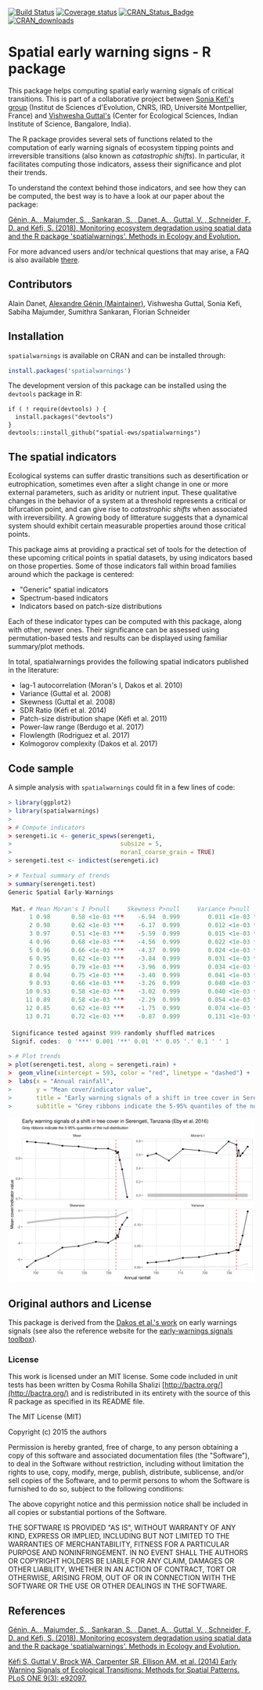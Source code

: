 [![Build Status](https://travis-ci.org/spatial-ews/spatialwarnings.svg?branch=master)](https://travis-ci.org/spatial-ews/spatialwarnings)
[![Coverage
status](https://codecov.io/gh/spatial-ews/spatialwarnings/branch/master/graph/badge.svg)](https://codecov.io/github/spatial-ews/spatialwarnings?branch=master)
[![CRAN_Status_Badge](http://www.r-pkg.org/badges/version/spatialwarnings)](https://cran.r-project.org/package=spatialwarnings)
[![CRAN_downloads](https://cranlogs.r-pkg.org/badges/last-week/spatialwarnings)](https://cran.r-project.org/package=spatialwarnings)

Spatial early warning signs - R package
=======================================

This package helps computing spatial early warning signals of critical
transitions. This is part of a collaborative project between [Sonia Kefi's
group](http://sonia.kefi.fr/) (Institut de Sciences d'Evolution, CNRS, IRD,
Université Montpellier, France) and [Vishwesha
Guttal's](https://teelabiisc.wordpress.com/) (Center for Ecological Sciences,
Indian Institute of Science, Bangalore, India).

The R package provides several sets of functions related to the computation of
early warning signals of ecosystem tipping points and irreversible
transitions (also known as *catastrophic shifts*). In particular, it
facilitates computing those indicators, assess their significance and plot
their trends.

To understand the context behind those indicators, and see how they
can be computed, the best way is to have a look at our paper about the package:

[Génin, A. , Majumder, S. , Sankaran, S. , Danet, A. , Guttal, V. , Schneider, F. D. and Kéfi, S. (2018),
Monitoring ecosystem degradation using spatial data and the R package
'spatialwarnings'. Methods in Ecology and Evolution.](https://dx.doi.org/10.1111/2041-210X.13058)

For more advanced users and/or technical questions that may arise,
a FAQ is also available [there](https://alex.lecairn.org/spatialwarnings-faq.html).

## Contributors

Alain Danet, [Alexandre Génin (Maintainer)](mailto:alexandre.genin@umontpellier.fr),
Vishwesha Guttal, Sonia Kefi, Sabiha Majumder, Sumithra Sankaran, Florian Schneider

## Installation

`spatialwarnings` is available on CRAN and can be installed through:

```r
install.packages('spatialwarnings')
```

The development version of this package can be installed using the
`devtools` package in R:

```
if ( ! require(devtools) ) {
  install.packages("devtools")
}
devtools::install_github("spatial-ews/spatialwarnings")
```

## The spatial indicators

Ecological systems can suffer drastic transitions such as desertification or
eutrophication, sometimes even after a slight change in one or more external
parameters, such as aridity or nutrient input. These qualitative changes in the
behavior of a system at a threshold represents a critical or bifurcation point,
and can give rise to *catastrophic shifts* when associated with irreversibility.
A growing body of litterature suggests that a dynamical system should exhibit
certain measurable properties around those critical points.

This package aims at providing a practical set of tools for the detection of
these upcoming critical points in spatial datasets, by using indicators based on
those properties. Some of those indicators fall within broad families around 
which the package is centered:
  
  * "Generic" spatial indicators
  * Spectrum-based indicators
  * Indicators based on patch-size distributions

Each of these indicator types can be computed with this package, along with 
other, newer ones. Their significance can be assessed using permutation-based 
tests and results can be displayed using familiar summary/plot methods. 

In total, spatialwarnings provides the following spatial indicators published 
in the literature: 
  
  - lag-1 autocorrelation (Moran's I, Dakos et al. 2010)
  - Variance (Guttal et al. 2008)
  - Skewness (Guttal et al. 2008)
  - SDR Ratio (Kéfi et al. 2014)
  - Patch-size distribution shape (Kéfi et al. 2011)
  - Power-law range (Berdugo et al. 2017)
  - Flowlength (Rodriguez et al. 2017)
  - Kolmogorov complexity (Dakos et al. 2017)

## Code sample

A simple analysis with `spatialwarnings` could fit in a few lines of code: 

```r
> library(ggplot2)
> library(spatialwarnings)
>
> # Compute indicators
> serengeti.ic <- generic_spews(serengeti,
>                               subsize = 5,
>                               moranI_coarse_grain = TRUE)
> serengeti.test <- indictest(serengeti.ic)

```

```r
> # Textual summary of trends
> summary(serengeti.test)
Generic Spatial Early-Warnings

 Mat. # Mean Moran's I P>null     Skewness P>null     Variance P>null
      1 0.98      0.58 <1e-03 ***    -6.94  0.999        0.011 <1e-03 ***
      2 0.98      0.62 <1e-03 ***    -6.17  0.999        0.012 <1e-03 ***
      3 0.97      0.51 <1e-03 ***    -5.59  0.999        0.015 <1e-03 ***
      4 0.96      0.68 <1e-03 ***    -4.56  0.999        0.022 <1e-03 ***
      5 0.96      0.66 <1e-03 ***    -4.37  0.999        0.024 <1e-03 ***
      6 0.95      0.62 <1e-03 ***    -3.84  0.999        0.031 <1e-03 ***
      7 0.95      0.79 <1e-03 ***    -3.96  0.999        0.034 <1e-03 ***
      8 0.94      0.75 <1e-03 ***    -3.40  0.999        0.041 <1e-03 ***
      9 0.93      0.66 <1e-03 ***    -3.26  0.999        0.040 <1e-03 ***
     10 0.93      0.58 <1e-03 ***    -3.02  0.999        0.040 <1e-03 ***
     11 0.89      0.58 <1e-03 ***    -2.29  0.999        0.054 <1e-03 ***
     12 0.85      0.62 <1e-03 ***    -1.75  0.999        0.074 <1e-03 ***
     13 0.71      0.72 <1e-03 ***    -0.87  0.999        0.131 <1e-03 ***

 Significance tested against 999 randomly shuffled matrices
 Signif. codes:  0 '***' 0.001 '**' 0.01 '*' 0.05 '.' 0.1 ' ' 1

```

```r
> # Plot trends
> plot(serengeti.test, along = serengeti.rain) +
>  geom_vline(xintercept = 593, color = "red", linetype = "dashed") +
>  labs(x = "Annual rainfall",
>       y = "Mean cover/indicator value",
>       title = "Early warning signals of a shift in tree cover in Serengeti, Tanzania (Eby et al. 2016)",
>       subtitle = "Grey ribbons indicate the 5-95% quantiles of the null distribution")
```

![Example result](./tools/imgs/serengeti_example.png)

## Original authors and License

This package is derived from the [Dakos et al.'s work](https://github.com/earlywarningtoolbox/spatial_warnings) on early warnings signals (see also the
reference website for the [early-warnings signals toolbox](http://www.early-warning-signals.org/)).

### License

This work is licensed under an MIT license. Some code included in unit tests has
been written by Cosma Rohilla Shalizi [http://bactra.org/](http://bactra.org/)
and is redistributed in its entirety with the source of this R package as
specified in its README file.

The MIT License (MIT)

Copyright (c) 2015 the authors

Permission is hereby granted, free of charge, to any person obtaining a copy
of this software and associated documentation files (the "Software"), to deal
in the Software without restriction, including without limitation the rights
to use, copy, modify, merge, publish, distribute, sublicense, and/or sell
copies of the Software, and to permit persons to whom the Software is
furnished to do so, subject to the following conditions:

The above copyright notice and this permission notice shall be included in
all copies or substantial portions of the Software.

THE SOFTWARE IS PROVIDED "AS IS", WITHOUT WARRANTY OF ANY KIND, EXPRESS OR
IMPLIED, INCLUDING BUT NOT LIMITED TO THE WARRANTIES OF MERCHANTABILITY,
FITNESS FOR A PARTICULAR PURPOSE AND NONINFRINGEMENT. IN NO EVENT SHALL THE
AUTHORS OR COPYRIGHT HOLDERS BE LIABLE FOR ANY CLAIM, DAMAGES OR OTHER
LIABILITY, WHETHER IN AN ACTION OF CONTRACT, TORT OR OTHERWISE, ARISING FROM,
OUT OF OR IN CONNECTION WITH THE SOFTWARE OR THE USE OR OTHER DEALINGS IN
THE SOFTWARE.

## References

[Génin, A. , Majumder, S. , Sankaran, S. , Danet, A. , Guttal, V. ,
Schneider, F. D. and Kéfi, S. (2018),
Monitoring ecosystem degradation using spatial data and the R package
'spatialwarnings'. Methods in Ecology and Evolution.](https://dx.doi.org/10.1111/2041-210X.13058)

[Kéfi S, Guttal V, Brock WA, Carpenter SR, Ellison AM, et al. (2014)
Early Warning Signals of Ecological Transitions: Methods for Spatial Patterns.
PLoS ONE 9(3): e92097.](http://journals.plos.org/plosone/article?id=10.1371/journal.pone.0092097)

